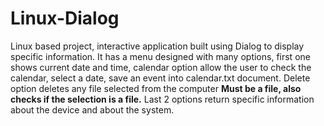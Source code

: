 # Linux-Dialog
Linux based project, interactive application built using Dialog to display specific information.
It has a menu designed with many options, first one shows current date and time, calendar option allow the user to check the calendar, select a date, save an event into calendar.txt document.
Delete option deletes any file selected from the computer **Must be a file, also checks if the selection is a file.**
Last 2 options return specific information about the device and about the system.
